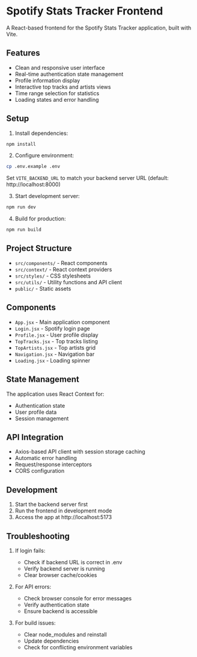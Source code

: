 # Spotify Stats Tracker Frontend

A React-based frontend for the Spotify Stats Tracker application, built with Vite.

## Features

- Clean and responsive user interface
- Real-time authentication state management
- Profile information display
- Interactive top tracks and artists views
- Time range selection for statistics
- Loading states and error handling

## Setup

1. Install dependencies:
```bash
npm install
```

2. Configure environment:
```bash
cp .env.example .env
```
Set `VITE_BACKEND_URL` to match your backend server URL (default: http://localhost:8000)

3. Start development server:
```bash
npm run dev
```

4. Build for production:
```bash
npm run build
```

## Project Structure

- `src/components/` - React components
- `src/context/` - React context providers
- `src/styles/` - CSS stylesheets
- `src/utils/` - Utility functions and API client
- `public/` - Static assets

## Components

- `App.jsx` - Main application component
- `Login.jsx` - Spotify login page
- `Profile.jsx` - User profile display
- `TopTracks.jsx` - Top tracks listing
- `TopArtists.jsx` - Top artists grid
- `Navigation.jsx` - Navigation bar
- `Loading.jsx` - Loading spinner

## State Management

The application uses React Context for:
- Authentication state
- User profile data
- Session management

## API Integration

- Axios-based API client with session storage caching
- Automatic error handling
- Request/response interceptors
- CORS configuration

## Development

1. Start the backend server first
2. Run the frontend in development mode
3. Access the app at http://localhost:5173

## Troubleshooting

1. If login fails:
   - Check if backend URL is correct in .env
   - Verify backend server is running
   - Clear browser cache/cookies

2. For API errors:
   - Check browser console for error messages
   - Verify authentication state
   - Ensure backend is accessible

3. For build issues:
   - Clear node_modules and reinstall
   - Update dependencies
   - Check for conflicting environment variables